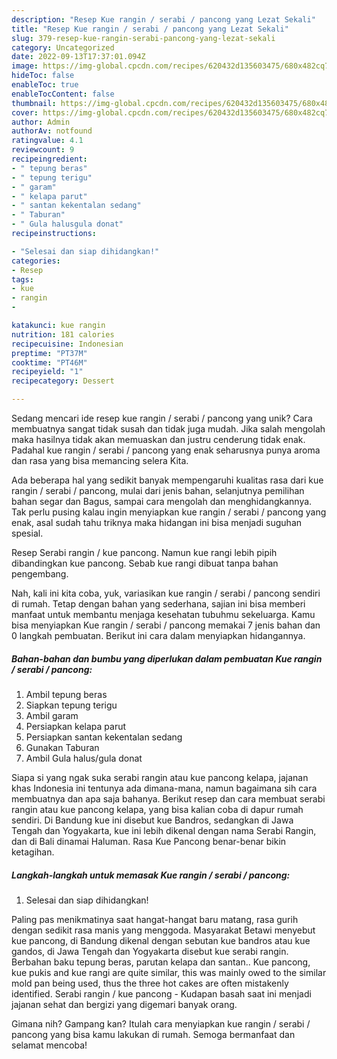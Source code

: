 ```yaml
---
description: "Resep Kue rangin / serabi / pancong yang Lezat Sekali"
title: "Resep Kue rangin / serabi / pancong yang Lezat Sekali"
slug: 379-resep-kue-rangin-serabi-pancong-yang-lezat-sekali
category: Uncategorized
date: 2022-09-13T17:37:01.094Z
image: https://img-global.cpcdn.com/recipes/620432d135603475/680x482cq70/kue-rangin-serabi-pancong-foto-resep-utama.jpg
hideToc: false
enableToc: true
enableTocContent: false
thumbnail: https://img-global.cpcdn.com/recipes/620432d135603475/680x482cq70/kue-rangin-serabi-pancong-foto-resep-utama.jpg
cover: https://img-global.cpcdn.com/recipes/620432d135603475/680x482cq70/kue-rangin-serabi-pancong-foto-resep-utama.jpg
author: Admin
authorAv: notfound
ratingvalue: 4.1
reviewcount: 9
recipeingredient:
- " tepung beras"
- " tepung terigu"
- " garam"
- " kelapa parut"
- " santan kekentalan sedang"
- " Taburan"
- " Gula halusgula donat"
recipeinstructions:

- "Selesai dan siap dihidangkan!"
categories:
- Resep
tags:
- kue
- rangin
- 

katakunci: kue rangin  
nutrition: 181 calories
recipecuisine: Indonesian
preptime: "PT37M"
cooktime: "PT46M"
recipeyield: "1"
recipecategory: Dessert

---
```





Sedang mencari ide resep kue rangin / serabi / pancong yang unik? Cara membuatnya sangat tidak susah dan tidak juga mudah. Jika salah mengolah maka hasilnya tidak akan memuaskan dan justru cenderung tidak enak. Padahal kue rangin / serabi / pancong yang enak seharusnya punya aroma dan rasa yang bisa memancing selera Kita.





Ada beberapa hal yang sedikit banyak mempengaruhi kualitas rasa dari kue rangin / serabi / pancong, mulai dari jenis bahan, selanjutnya pemilihan bahan segar dan Bagus, sampai cara mengolah dan menghidangkannya. Tak perlu pusing kalau ingin menyiapkan kue rangin / serabi / pancong yang enak,      asal sudah tahu triknya maka hidangan ini bisa menjadi suguhan spesial.














Resep Serabi rangin / kue pancong. Namun kue rangi lebih pipih dibandingkan kue pancong. Sebab kue rangi dibuat tanpa bahan pengembang.






Nah, kali ini kita coba, yuk, variasikan kue rangin / serabi / pancong sendiri di rumah. Tetap dengan bahan yang sederhana, sajian ini bisa memberi manfaat untuk membantu menjaga kesehatan tubuhmu sekeluarga. Kamu bisa menyiapkan Kue rangin / serabi / pancong memakai 7 jenis bahan dan 0 langkah pembuatan. Berikut ini cara dalam menyiapkan hidangannya.

<!--inarticleads1-->

##### Bahan-bahan dan bumbu yang diperlukan dalam pembuatan Kue rangin / serabi / pancong:

1. Ambil  tepung beras
1. Siapkan  tepung terigu
1. Ambil  garam
1. Persiapkan  kelapa parut
1. Persiapkan  santan kekentalan sedang
1. Gunakan  Taburan
1. Ambil  Gula halus/gula donat


Siapa si yang ngak suka serabi rangin atau kue pancong kelapa, jajanan khas Indonesia ini tentunya ada dimana-mana, namun bagaimana sih cara membuatnya dan apa saja bahanya. Berikut resep dan cara membuat serabi rangin atau kue pancong kelapa, yang bisa kalian coba di dapur rumah sendiri. Di Bandung kue ini disebut kue Bandros, sedangkan di Jawa Tengah dan Yogyakarta, kue ini lebih dikenal dengan nama Serabi Rangin, dan di Bali dinamai Haluman. Rasa Kue Pancong benar-benar bikin ketagihan. 

<!--inarticleads2-->

##### Langkah-langkah untuk memasak Kue rangin / serabi / pancong:


1. Selesai dan siap dihidangkan!

Paling pas menikmatinya saat hangat-hangat baru matang, rasa gurih dengan sedikit rasa manis yang menggoda. Masyarakat Betawi menyebut kue pancong, di Bandung dikenal dengan sebutan kue bandros atau kue gandos, di Jawa Tengah dan Yogyakarta disebut kue serabi rangin. Berbahan baku tepung beras, parutan kelapa dan santan.. Kue pancong, kue pukis and kue rangi are quite similar, this was mainly owed to the similar mold pan being used, thus the three hot cakes are often mistakenly identified. Serabi rangin / kue pancong - Kudapan basah saat ini menjadi jajanan sehat dan bergizi yang digemari banyak orang. 

Gimana nih? Gampang kan? Itulah cara menyiapkan kue rangin / serabi / pancong yang bisa kamu lakukan di rumah. Semoga bermanfaat dan selamat mencoba!
